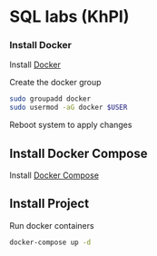 # SQL labs (KhPI)

### Install Docker

Install [Docker](https://docs.docker.com/install/)

Create the docker group
```bash
sudo groupadd docker
sudo usermod -aG docker $USER
```
Reboot system to apply changes

## Install Docker Compose

Install [Docker Compose](https://docs.docker.com/compose/install/)

## Install Project

Run docker containers
```bash
docker-compose up -d
```
